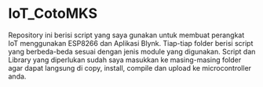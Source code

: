 # IoT_CotoMKS

  Repository ini berisi script yang saya gunakan untuk membuat perangkat IoT menggunakan ESP8266 dan Aplikasi Blynk. Tiap-tiap folder berisi script yang berbeda-beda sesuai dengan jenis module yang digunakan. Script dan Library yang diperlukan sudah saya masukkan ke masing-masing folder agar dapat langsung di copy, install, compile dan upload ke microcontroller anda.
